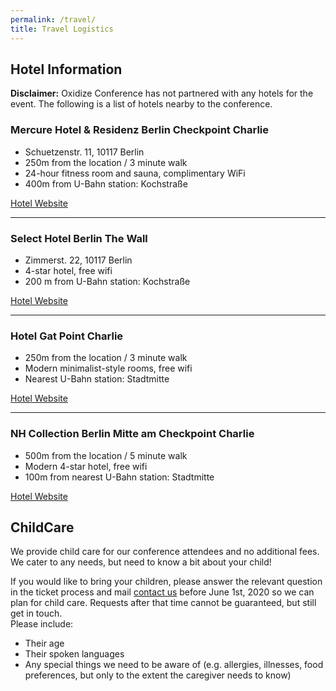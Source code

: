 ```yaml
---
permalink: /travel/
title: Travel Logistics
---
```


## Hotel Information

**Disclaimer:** Oxidize Conference has not partnered with any hotels for the event. The following is a list of hotels nearby to the conference.

### Mercure Hotel & Residenz Berlin Checkpoint Charlie

- Schuetzenstr. 11, 10117 Berlin
- 250m from the location / 3 minute walk
- 24-hour fitness room and sauna, complimentary WiFi
- 400m from U-Bahn station: Kochstraße

<a href="https://www.accorhotels.com/gb/hotel-3120-mercure-hotel-residenz-berlin-checkpoint-charlie/index.shtml" class = 'btn'>Hotel Website</a>

---
### Select Hotel Berlin The Wall

- Zimmerst. 22, 10117 Berlin
- 4-star hotel, free wifi
- 200 m from U-Bahn station: Kochstraße

<a href="http://wall.select-hotels.eu/" class = 'btn'>Hotel Website</a>

---
### Hotel Gat Point Charlie

- 250m from the location / 3 minute walk
- Modern minimalist-style rooms, free wifi
- Nearest U-Bahn station: Stadtmitte

<a href="https://hotelgatpointcharlie.com/de" class = 'btn'>Hotel Website</a>

---
### NH Collection Berlin Mitte am Checkpoint Charlie

- 500m from the location / 5 minute walk
- Modern 4-star hotel, free wifi
- 100m from nearest U-Bahn station: Stadtmitte

<a href="https://www.nh-hotels.com/hotel/nh-collection-berlin-mitte-checkpoint-charlie" class = 'btn'>Hotel Website</a>

## ChildCare

We provide child care for our conference attendees and no additional fees. We cater to any needs, but need to know a bit about your child!

If you would like to bring your children, please answer the relevant question in the ticket process and mail <a href="mailto:oxidize@ferrous-systems.com?subject=Child%20care%20at%20Oxidize">contact us</a> before June 1st, 2020 so we can plan for child care. Requests after that time cannot be guaranteed, but still get in touch. <br /> Please include:

- Their age
- Their spoken languages
- Any special things we need to be aware of (e.g. allergies, illnesses, food preferences, but only to the extent the caregiver needs to know)

